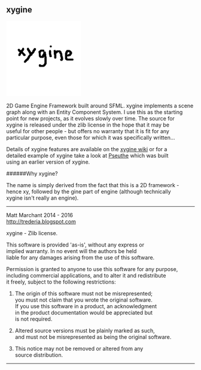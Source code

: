 xygine
------

![Logo by Baard](xygine/xygine.png?raw=true)

2D Game Engine Framework built around SFML. xygine implements a scene  
graph along with an Entity Component System. I use this as the starting  
point for new projects, as it evolves slowly over time. The source for  
xygine is released under the zlib license in the hope that it may be  
useful for other people - but offers no warranty that it is fit for any  
particular purpose, even those for which it was specifically written...  


Details of xygine features are available on the [xygine wiki](https://github.com/fallahn/xygine/wiki) or for a  
detailed example of xygine take a look at [Pseuthe](https://github.com/fallahn/pseuthe) which was built  
using an earlier version of xygine.


######Why xygine?

The name is simply derived from the fact that this is a 2D framework -   
hence xy, followed by the gine part of engine (although technically  
xygine isn't really an engine).


-----------------------------------------------------------------------

Matt Marchant 2014 - 2016  
http://trederia.blogspot.com  

xygine - Zlib license.  

This software is provided 'as-is', without any express or  
implied warranty. In no event will the authors be held  
liable for any damages arising from the use of this software.  

Permission is granted to anyone to use this software for any purpose,  
including commercial applications, and to alter it and redistribute  
it freely, subject to the following restrictions:  

1. The origin of this software must not be misrepresented;  
you must not claim that you wrote the original software.  
If you use this software in a product, an acknowledgment  
in the product documentation would be appreciated but  
is not required.  

2. Altered source versions must be plainly marked as such,  
and must not be misrepresented as being the original software.  

3. This notice may not be removed or altered from any  
source distribution.  

-----------------------------------------------------------------------
